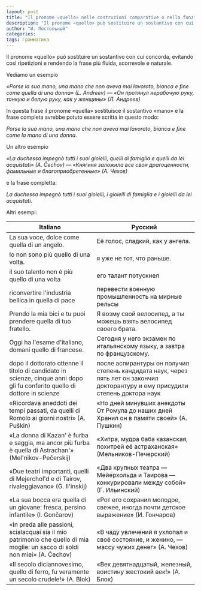 ```yaml
---
layout: post
title: "Il pronome «quello» nelle costruzioni comparative o nella funzione di sostituzione del sostantivo"
description: "Il pronome «quello» può sostituire un sostantivo con cui concorda, evitando così ripetizioni e rendendo la frase più fluida, scorrevole e naturale."
author: "И. Постольный"
categories:
tags: Грамматика
---
```


Il pronome «quello» può sostituire un sostantivo con cui concorda, evitando così ripetizioni e rendendo la frase più fluida, scorrevole e naturale.

Vediamo un esempio

_«Porse la sua mano, una mano che non aveva mai lavorato, bianca e fine come quella di una donna» (L. Andreev) — «Он протянул нерабочую руку, тонкую и белую руку, как у женщины» (Л. Андреев)_

In questa frase il pronome «quella» sostituisce il sostantivo «mano» e la frase completa avrebbe potuto essere scritta in questo modo:

_Porse la sua mano, una mano che non aveva mai lavorato, bianca e fine come la mano di una donna._

Un altro esempio

_«La duchessa impegnò tutti i suoi gioielli, quelli di famiglia e quelli da lei acquistati» (A. Čechov) — «Княгиня заложила все свои драгоценности, фамильные и благоприобретенные» (А. Чехов)_

e la frase completta:

_La duchessa impegnò tutti i suoi gioielli, i gioielli di famiglia e i gioielli da lei acquistati._

Altri esempi:

| Italiano | Русский |
|----------|---------|
|La sua voce, dolce come quella di un angelo.|Её голос, сладкий, как у ангела.|
|Io non sono più quello di una volta.|я уже не тот, что раньше.|
|il suo talento non è più quello di una volta|его талант потускнел|
|riconvertire l'industria bellica in quella di pace|перевести военную промышленность на мирные рельсы|
|Prendo la mia bici e tu puoi prendere quella di tuo fratello.|Я возму свой велосипед, а ты можешь взять велосипед своего брата.|
|Oggi ha l'esame d'italiano, domani quello di francese.|Сегодня у него экзамен по итальянскому языку, а завтра по французскому.|
|dopo il dottorato ottenne il titolo di candidato in scienze, cinque anni dopo gli fu conferito quello di dottore in scienze|после аспирантуры он получил степень кандидата наук, через пять лет он закончил докторантуру и ему присудили степень доктора наук|
|«Ricordava aneddoti dei tempi passati, da quelli di Romolo ai giorni nostri» (A. Puškin)|«Но дней минувших анекдоты От Ромула до наших дней Хранил он в памяти своей» (А. Пушкин)|
|«La donna di Kazan' è furba e saggia, ma ancor più furba è quella di Astrachan'» (Mel'nikov-Pečerskij)|«Хитра, мудра баба казанская, похитрей её астраханская» (Мельников-Печерский)|
|«Due teatri importanti, quelli di Mejerchol'd e di Tairov, rivaleggiavano» (G. Il'inskij)|«Два крупных театра — Мейерхольда и Таирова — конкурировали между собой» (Г. Ильинский)|
|«La sua bocca era quella di un giovane: fresca, persino infantile» (I. Gončarov)|«Рот его сохранил молодое, свежее, иногда почти детское выражение» (И. Гончаров)|
|«In preda alle passioni, scialacquai sia il mio patrimonio che quello di mia moglie: un sacco di soldi non miei» (A. Čechov)|«В чаду увлечений я ухлопал и своё состояние, и женино, — массу чужих денег» (А. Чехов)|
|«Il secolo diciannovesimo, quello di ferro, fu veramente un secolo crudele!» (A. Blok)|«Век девятнадцатый, железный, воистину жестокий век!» (А. Блок)|